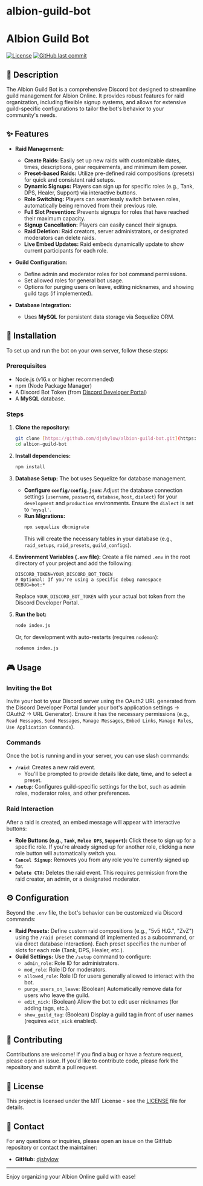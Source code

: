 # albion-guild-bot
# Albion Guild Bot

[![License](https://img.shields.io/badge/License-MIT-blue.svg)](LICENSE)
[![GitHub last commit](https://img.shields.io/github/last-commit/djshylow/albion-guild-bot)](https://github.com/djshylow/albion-guild-bot/commits/main)

## 📝 Description

The Albion Guild Bot is a comprehensive Discord bot designed to streamline guild management for Albion Online. It provides robust features for raid organization, including flexible signup systems, and allows for extensive guild-specific configurations to tailor the bot's behavior to your community's needs.

## ✨ Features

* **Raid Management:**
    * **Create Raids:** Easily set up new raids with customizable dates, times, descriptions, gear requirements, and minimum item power.
    * **Preset-based Raids:** Utilize pre-defined raid compositions (presets) for quick and consistent raid setups.
    * **Dynamic Signups:** Players can sign up for specific roles (e.g., Tank, DPS, Healer, Support) via interactive buttons.
    * **Role Switching:** Players can seamlessly switch between roles, automatically being removed from their previous role.
    * **Full Slot Prevention:** Prevents signups for roles that have reached their maximum capacity.
    * **Signup Cancellation:** Players can easily cancel their signups.
    * **Raid Deletion:** Raid creators, server administrators, or designated moderators can delete raids.
    * **Live Embed Updates:** Raid embeds dynamically update to show current participants for each role.

* **Guild Configuration:**
    * Define admin and moderator roles for bot command permissions.
    * Set allowed roles for general bot usage.
    * Options for purging users on leave, editing nicknames, and showing guild tags (if implemented).

* **Database Integration:**
    * Uses **MySQL** for persistent data storage via Sequelize ORM.

## 🚀 Installation

To set up and run the bot on your own server, follow these steps:

### Prerequisites

* Node.js (v16.x or higher recommended)
* npm (Node Package Manager)
* A Discord Bot Token (from [Discord Developer Portal](https://discord.com/developers/applications))
* A **MySQL** database.

### Steps

1.  **Clone the repository:**
    ```bash
    git clone [https://github.com/djshylow/albion-guild-bot.git](https://github.com/djshylow/albion-guild-bot.git)
    cd albion-guild-bot
    ```

2.  **Install dependencies:**
    ```bash
    npm install
    ```

3.  **Database Setup:**
    The bot uses Sequelize for database management.

    * **Configure `config/config.json`:** Adjust the database connection settings (`username`, `password`, `database`, `host`, `dialect`) for your `development` and `production` environments. Ensure the `dialect` is set to `'mysql'`.
    * **Run Migrations:**
        ```bash
        npx sequelize db:migrate
        ```
        This will create the necessary tables in your database (e.g., `raid_setups`, `raid_presets`, `guild_configs`).

4.  **Environment Variables (`.env` file):**
    Create a file named `.env` in the root directory of your project and add the following:

    ```env
    DISCORD_TOKEN=YOUR_DISCORD_BOT_TOKEN
    # Optional: If you're using a specific debug namespace
    DEBUG=bot:*
    ```
    Replace `YOUR_DISCORD_BOT_TOKEN` with your actual bot token from the Discord Developer Portal.

5.  **Run the bot:**
    ```bash
    node index.js
    ```
    Or, for development with auto-restarts (requires `nodemon`):
    ```bash
    nodemon index.js
    ```

## 🎮 Usage

### Inviting the Bot

Invite your bot to your Discord server using the OAuth2 URL generated from the Discord Developer Portal (under your bot's application settings -> OAuth2 -> URL Generator). Ensure it has the necessary permissions (e.g., `Read Messages`, `Send Messages`, `Manage Messages`, `Embed Links`, `Manage Roles`, `Use Application Commands`).

### Commands

Once the bot is running and in your server, you can use slash commands:

* **`/raid`**: Creates a new raid event.
    * You'll be prompted to provide details like date, time, and to select a preset.
* **`/setup`**: Configures guild-specific settings for the bot, such as admin roles, moderator roles, and other preferences.

### Raid Interaction

After a raid is created, an embed message will appear with interactive buttons:

* **Role Buttons (e.g., `Tank`, `Melee DPS`, `Support`):** Click these to sign up for a specific role. If you're already signed up for another role, clicking a new role button will automatically switch you.
* **`Cancel Signup`:** Removes you from any role you're currently signed up for.
* **`Delete CTA`:** Deletes the raid event. This requires permission from the raid creator, an admin, or a designated moderator.

## ⚙️ Configuration

Beyond the `.env` file, the bot's behavior can be customized via Discord commands:

* **Raid Presets:** Define custom raid compositions (e.g., "5v5 H.G.", "ZvZ") using the `/raid preset` command (if implemented as a subcommand, or via direct database interaction). Each preset specifies the number of slots for each role (Tank, DPS, Healer, etc.).
* **Guild Settings:** Use the `/setup` command to configure:
    * `admin_role`: Role ID for administrators.
    * `mod_role`: Role ID for moderators.
    * `allowed_role`: Role ID for users generally allowed to interact with the bot.
    * `purge_users_on_leave`: (Boolean) Automatically remove data for users who leave the guild.
    * `edit_nick`: (Boolean) Allow the bot to edit user nicknames (for adding tags, etc.).
    * `show_guild_tag`: (Boolean) Display a guild tag in front of user names (requires `edit_nick` enabled).

## 🤝 Contributing

Contributions are welcome! If you find a bug or have a feature request, please open an issue. If you'd like to contribute code, please fork the repository and submit a pull request.

## 📄 License

This project is licensed under the MIT License - see the [LICENSE](LICENSE) file for details.

## 📧 Contact

For any questions or inquiries, please open an issue on the GitHub repository or contact the maintainer:

* **GitHub:** [djshylow](https://github.com/djshylow)

---

Enjoy organizing your Albion Online guild with ease!